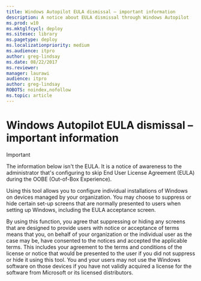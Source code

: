 ```yaml
---
title: Windows Autopilot EULA dismissal – important information
description: A notice about EULA dismissal through Windows Autopilot
ms.prod: w10
ms.mktglfcycl: deploy
ms.sitesec: library
ms.pagetype: deploy
ms.localizationpriority: medium
ms.audience: itpro
author: greg-lindsay
ms.date: 08/22/2017
ms.reviewer: 
manager: laurawi
audience: itpro
author: greg-lindsay
ROBOTS: noindex,nofollow
ms.topic: article
---
```

# Windows Autopilot EULA dismissal – important information

>[!IMPORTANT]
>The information below isn't the EULA. It is a notice of awareness to the administrator that's configuring to skip End User License Agreement (EULA) during the OOBE (Out-of-Box Experience).

Using this tool allows you to configure individual installations of Windows on devices managed by your organization. You may choose to suppress or hide certain set-up screens that are normally presented to users when setting up Windows, including the EULA acceptance screen.  

By using this function, you agree that suppressing or hiding any screens that are designed to provide users with notice or acceptance of terms means that you, on behalf of your organization or the individual user as the case may be, have consented to the notices and accepted the applicable terms.  This includes your agreement to the terms and conditions of the license or notice that would be presented to the user if you did not suppress or hide it using this tool. You and your users may not use the Windows software on those devices if you have not validly acquired a license for the software from Microsoft or its licensed distributors.
